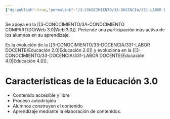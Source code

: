 ```yaml
---
{"dg-publish":true,"permalink":"/3-CONOCIMIENTO/33-DOCENCIA/331-LABOR DOCENTE/Educación 3.0/"}
---
```


Se apoya en la [[3-CONOCIMIENTO/3A-CONOCIMIENTO COMPARTIDO/Web 3.0\|Web 3.0]]. Pretende una participación más activa de los alumnos en su aprendizaje.

Es la evolución de la [[3-CONOCIMIENTO/33-DOCENCIA/331-LABOR DOCENTE/Educación 2.0\|Educación 2.0]] y evoluciona en la [[3-CONOCIMIENTO/33-DOCENCIA/331-LABOR DOCENTE/Educación 4.0\|Educación 4.0]].

# Características de la Educación 3.0
- Contenido accesible y libre
- Proceso autodirigido
- Alumnos construyen el contenido
- Aprendizaje mediante la elaboración de contenidos.